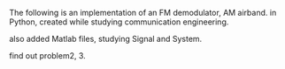 The following is an implementation of an FM demodulator, AM airband. in Python, created while studying communication engineering.


also added Matlab files, studying Signal and System.


find out problem2, 3.

